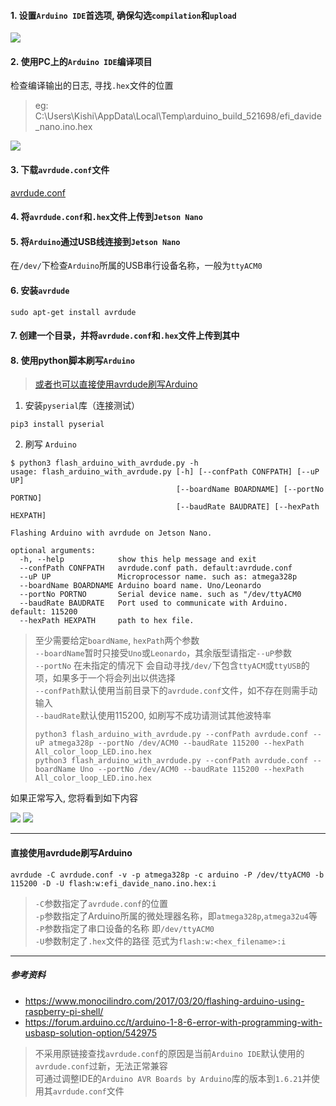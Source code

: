 #### 1. 设置`Arduino IDE`首选项, 确保勾选`compilation`和`upload`

![](https://www.monocilindro.com/wp-content/uploads/2017/03/Arduino_flashing_Raspberry_01.png)

#### 2. 使用PC上的`Arduino IDE`编译项目

检查编译输出的日志, 寻找`.hex`文件的位置
> eg: C:\Users\Kishi\AppData\Local\Temp\arduino_build_521698/efi_davide_nano.ino.hex

![](https://www.monocilindro.com/wp-content/uploads/2017/03/Arduino_flashing_Raspberry_02-1024x556.png)

#### 3. 下载`avrdude.conf`文件

[avrdude.conf](avrdude.conf)

#### 4. 将`avrdude.conf`和`.hex`文件上传到`Jetson Nano`

#### 5. 将`Arduino`通过USB线连接到`Jetson Nano`

在`/dev/`下检查`Arduino`所属的USB串行设备名称，一般为`ttyACM0`

#### 6. 安装`avrdude`

```
sudo apt-get install avrdude
```

#### 7. 创建一个目录，并将`avrdude.conf`和`.hex`文件上传到其中

#### 8. 使用python脚本刷写`Arduino`

> [或者也可以直接使用avrdude刷写Arduino](#直接使用avrdude刷写Arduino)

1. 安装`pyserial`库（连接测试）

```
pip3 install pyserial
```

2. 刷写 `Arduino`

```
$ python3 flash_arduino_with_avrdude.py -h
usage: flash_arduino_with_avrdude.py [-h] [--confPath CONFPATH] [--uP UP]
                                     [--boardName BOARDNAME] [--portNo PORTNO]
                                     [--baudRate BAUDRATE] [--hexPath HEXPATH]

Flashing Arduino with avrdude on Jetson Nano.

optional arguments:
  -h, --help            show this help message and exit
  --confPath CONFPATH   avrdude.conf path. default:avrdude.conf
  --uP UP               Microprocessor name. such as: atmega328p
  --boardName BOARDNAME Arduino board name. Uno/Leonardo
  --portNo PORTNO       Serial device name. such as "/dev/ttyACM0
  --baudRate BAUDRATE   Port used to communicate with Arduino. default: 115200
  --hexPath HEXPATH     path to hex file.
```

> 至少需要给定`boardName`, `hexPath`两个参数 \
> `--boardName`暂时只接受`Uno`或`Leonardo`，其余版型请指定`--uP`参数 \
> `--portNo` 在未指定的情况下 会自动寻找`/dev/`下包含`ttyACM`或`ttyUSB`的项，如果多于一个将会列出以供选择 \
> `--confPath`默认使用当前目录下的`avrdude.conf`文件，如不存在则需手动输入 \
> `--baudRate`默认使用115200, 如刷写不成功请测试其他波特率
> ```
> python3 flash_arduino_with_avrdude.py --confPath avrdude.conf --uP atmega328p --portNo /dev/ACM0 --baudRate 115200 --hexPath All_color_loop_LED.ino.hex
> python3 flash_arduino_with_avrdude.py --confPath avrdude.conf --boardName Uno --portNo /dev/ACM0 --baudRate 115200 --hexPath All_color_loop_LED.ino.hex
> ```
如果正常写入, 您将看到如下内容

![](https://www.monocilindro.com/wp-content/uploads/2017/03/Arduino_flashing_Raspberry_07-1024x556.png)
![](https://www.monocilindro.com/wp-content/uploads/2017/03/Arduino_flashing_Raspberry_08-1024x555.png)

---

#### 直接使用avrdude刷写Arduino

```
avrdude -C avrdude.conf -v -p atmega328p -c arduino -P /dev/ttyACM0 -b 115200 -D -U flash:w:efi_davide_nano.ino.hex:i
```

> `-C`参数指定了`avrdude.conf`的位置 \
> `-p`参数指定了Arduino所属的微处理器名称，即`atmega328p`,`atmega32u4`等 \
> `-P`参数指定了串口设备的名称 即`/dev/ttyACM0`\
> `-U`参数制定了`.hex`文件的路径 范式为`flash:w:<hex_filename>:i`

---

##### 参考资料

* https://www.monocilindro.com/2017/03/20/flashing-arduino-using-raspberry-pi-shell/
* https://forum.arduino.cc/t/arduino-1-8-6-error-with-programming-with-usbasp-solution-option/542975

> 不采用原链接查找`avrdude.conf`的原因是当前`Arduino IDE`默认使用的`avrdude.conf`过新，无法正常兼容\
> 可通过调整IDE的`Arduino AVR Boards by Arduino`库的版本到`1.6.21`并使用其`avrdude.conf`文件